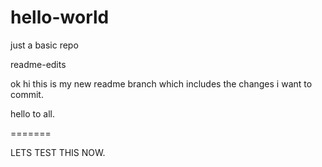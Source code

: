 # hello-world

just a basic repo

readme-edits

ok hi this is my new readme branch which includes the changes i want to commit.

hello to all.

=======

LETS TEST THIS NOW.



